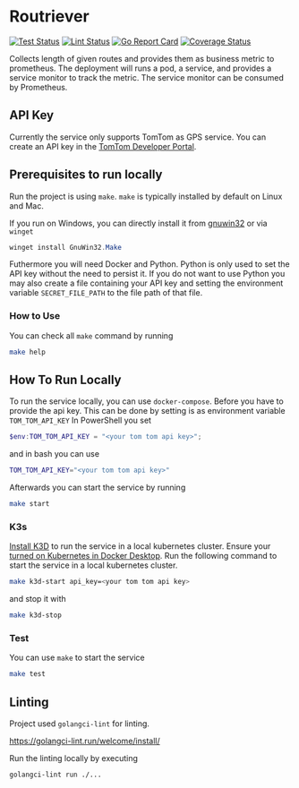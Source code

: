 # Routriever

[![Test Status](https://github.com/jo-hoe/routriever/workflows/test/badge.svg)](https://github.com/jo-hoe/routriever/actions?workflow=test)
[![Lint Status](https://github.com/jo-hoe/routriever/workflows/lint/badge.svg)](https://github.com/jo-hoe/routriever/actions?workflow=lint)
[![Go Report Card](https://goreportcard.com/badge/github.com/jo-hoe/routriever)](https://goreportcard.com/report/github.com/jo-hoe/routriever)
[![Coverage Status](https://coveralls.io/repos/github/jo-hoe/routriever/badge.svg?branch=main)](https://coveralls.io/github/jo-hoe/routriever?branch=main)

Collects length of given routes and provides them as business metric to prometheus.
The deployment will runs a pod, a service, and provides a service monitor to track the metric.
The service monitor can be consumed by Prometheus.

## API Key

Currently the service only supports TomTom as GPS service.
You can create an API key in the [TomTom Developer Portal](https://developer.tomtom.com/).

## Prerequisites to run locally

Run the project is using `make`. `make` is typically installed by default on Linux and Mac.

If you run on Windows, you can directly install it from [gnuwin32](https://gnuwin32.sourceforge.net/packages/make.htm) or via `winget`

```PowerShell
winget install GnuWin32.Make
```

Futhermore you will need Docker and Python.
Python is only used to set the API key without the need to persist it.
If you do not want to use Python you may also create a file containing your API key and setting the environment variable `SECRET_FILE_PATH` to the file path of that file.

### How to Use

You can check all `make` command by running

```bash
make help
```

## How To Run Locally

To run the service locally, you can use `docker-compose`.
Before you have to provide the api key.
This can be done by setting is as environment variable `TOM_TOM_API_KEY`
In PowerShell you set

```PowerShell
$env:TOM_TOM_API_KEY = "<your tom tom api key>";
```

and in bash you can use

```bash
TOM_TOM_API_KEY="<your tom tom api key>"
```

Afterwards you can start the service by running

```bash
make start
```

### K3s

[Install K3D](https://k3d.io/#install-script) to run the service in a local kubernetes cluster.
Ensure your [turned on Kubernetes in Docker Desktop](https://docs.docker.com/desktop/kubernetes/#install-and-turn-on-kubernetes).
Run the following command to start the service in a local kubernetes cluster.

```bash
make k3d-start api_key=<your tom tom api key>
```

and stop it with

```bash
make k3d-stop
```

### Test

You can use `make` to start the service

```bash
make test
```

## Linting

Project used `golangci-lint` for linting.

<https://golangci-lint.run/welcome/install/>

Run the linting locally by executing

```bash
golangci-lint run ./...
```
